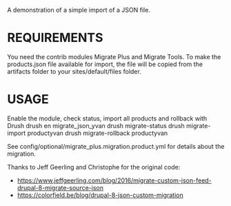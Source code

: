 A demonstration of a simple import of a JSON file.

REQUIREMENTS
============
You need the contrib modules Migrate Plus and Migrate Tools.
To make the products.json file available for import, the file will be copied
from the artifacts folder to your sites/default/files folder.

USAGE
=====
Enable the module, check status, import all products and rollback with Drush
drush en migrate_json_yvan
drush migrate-status
drush migrate-import productyvan
drush migrate-rollback productyvan

See config/optional/migrate_plus.migration.product.yml for details about the
migration.

Thanks to Jeff Geerling and Christophe for the original code:
- https://www.jeffgeerling.com/blog/2016/migrate-custom-json-feed-drupal-8-migrate-source-json
- https://colorfield.be/blog/drupal-8-json-custom-migration
